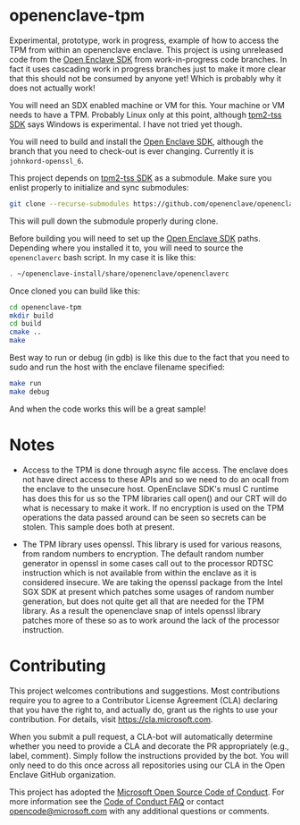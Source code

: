 # openenclave-tpm
Experimental, prototype, work in progress, example of how to access the TPM from within an openenclave enclave.
This project is using unreleased code from the [Open Enclave SDK](https://github.com/microsoft/openenclave) from work-in-progress code branches.
In fact it uses cascading work in progress branches just to make it more clear that this should not be consumed by anyone yet!
Which is probably why it does not actually work!

You will need an SDX enabled machine or VM for this.
Your machine or VM needs to have a TPM.
Probably Linux only at this point, although [tpm2-tss SDK](https://github.com/tpm2-software/tpm2-tss) says Windows is experimental.
I have not tried yet though.

You will need to build and install the [Open Enclave SDK](https://github.com/microsoft/openenclave), although the branch that you need to check-out is ever changing.
Currently it is `johnkord-openssl_6`.

This project depends on [tpm2-tss SDK](https://github.com/tpm2-software/tpm2-tss) as a submodule.
Make sure you enlist properly to initialize and sync submodules:

```bash
git clone --recurse-submodules https://github.com/openenclave/openenclave-tpm
```
This will pull down the submodule properly during clone.

Before building you will need to set up the [Open Enclave SDK](https://github.com/microsoft/openenclave) paths. Depending where you installed it to, you will need to source the `openenclaverc` bash script.
In my case it is like this:
```bash
. ~/openenclave-install/share/openenclave/openenclaverc
```

Once cloned you can build like this:
```bash
cd openenclave-tpm
mkdir build
cd build
cmake ..
make
```

Best way to run or debug (in gdb) is like this due to the fact that you need to sudo and run the host with the enclave filename specified:
```bash
make run
make debug
```

And when the code works this will be a great sample!

# Notes

* Access to the TPM is done through async file access. The enclave does not have direct access to these APIs and so we need to do an ocall from the enclave to the unsecure host. OpenEnclave SDK's musl C runtime has does this for us so the TPM libraries call open() and our CRT will do what is necessary to make it work. If no encryption is used on the TPM operations the data passed around can be seen so secrets can be stolen. This sample does both at present.

* The TPM library uses openssl. This library is used for various reasons, from
  random numbers to encryption. The default random number generator in openssl
  in some cases call out to the processor RDTSC instruction which is not
  available from within the enclave as it is considered insecure. We are taking
  the openssl package from the Intel SGX SDK at present which patches some
  usages of random number generation, but does not quite get all that are needed
  for the TPM library. As a result the openenclave snap of intels openssl
  library patches more of these so as to work around the lack of the processor
  instruction.

# Contributing

This project welcomes contributions and suggestions. Most contributions require you to
agree to a Contributor License Agreement (CLA) declaring that you have the right to,
and actually do, grant us the rights to use your contribution. For details, visit
https://cla.microsoft.com.

When you submit a pull request, a CLA-bot will automatically determine whether you need
to provide a CLA and decorate the PR appropriately (e.g., label, comment). Simply follow the
instructions provided by the bot. You will only need to do this once across all
repositories using our CLA in the Open Enclave GitHub organization.

This project has adopted the [Microsoft Open Source Code of Conduct](https://opensource.microsoft.com/codeofconduct/).
For more information see the [Code of Conduct FAQ](https://opensource.microsoft.com/codeofconduct/faq/)
or contact [opencode@microsoft.com](mailto:opencode@microsoft.com) with any additional questions or comments.
